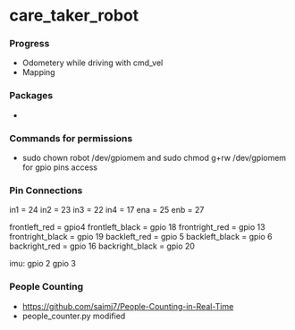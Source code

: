 # care_taker_robot

### Progress
- Odometery while driving with cmd_vel
- Mapping 


### Packages
- 


### Commands for permissions
- sudo chown robot /dev/gpiomem and sudo chmod g+rw /dev/gpiomem for gpio pins access


### Pin Connections 
in1 = 24
in2 = 23
in3 = 22
in4 = 17
ena = 25
enb = 27

frontleft_red = gpio4
frontleft_black = gpio 18
frontright_red = gpio 13
frontright_black = gpio 19
backleft_red = gpio 5
backleft_black = gpio 6
backright_red = gpio 16
backright_black = gpio 20

imu:
gpio 2
gpio 3

### People Counting 
- https://github.com/saimj7/People-Counting-in-Real-Time
- people_counter.py modified